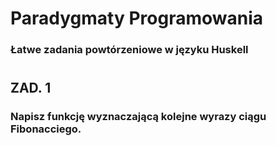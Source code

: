 # Paradygmaty Programowania
### Łatwe zadania powtórzeniowe w języku Huskell
#
#
## ZAD. 1
### Napisz funkcję wyznaczającą kolejne wyrazy ciągu Fibonacciego.


